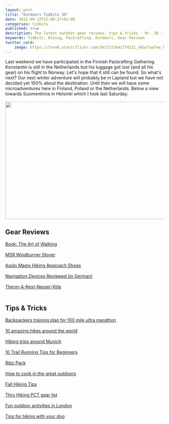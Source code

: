 ```yaml
---
layout: post
title: "Outdoors Tidbits 39"
date: 2015-09-22T22:00:27+03:00
categories: tidbits
published: true
description: The latest outdoor gear reviews, tips & tricks - Nr. 39 - #outdoorstidbits
keywords: Tidbits, Hiking, Packrafting, Outdoors, Gear Reviews
twitter_card:
    image: https://farm6.staticflickr.com/5817/21641774221_d41efaafee_b.jpg
---
```

Last weekend we have participated in the Finnish Packrafting Gathering. Konstantin is still in the Netherlands but his luggage got lost (and all his gear) on his flight to Norway. Let's hope that it still can be found. So what's next? Our next winter adventure will probably be in Lapland but we have not decided yet 100% about the destination. Until then we will have some microadventures here in Finland, Poland or the Netherlands. Below a view towards Suomenlinna in Helsinki which I took last Saturday.
<br><br>
<img src="https://farm6.staticflickr.com/5817/21641774221_d41efaafee_b.jpg" width="1000" height="373"><!--more-->
## Gear Reviews
[Book: The Art of Walking](http://trailtopeak.com/2015/09/16/book-review-the-art-of-walking-an-illustrated-journey-on-the-camino-de-santiago/)
<br><br>
[MSR Windburner Stover](http://hikelighter.com/2015/09/16/msr-windburner-stove-system/)
<br><br>
[Asolo Magix Hiking Approach Shoes](http://thebigoutside.com/gear-review-asolo-magix-hiking-approach-shoes/)
<br><br>
[Navigation Devices Reviewed (in German)](http://www.bergfreunde.de/basislager/kaufberatung-computer-und-navigationsgeraete/)
<br><br>
[Therm-A-Rest-Neoair-Xlite](http://outdoorseite.de/therm-a-rest-neoair-xlite-isomatte/)
<br><br>
## Tips & Tricks
[Backpackers training plan for 100 mile ultra marathon](http://andrewskurka.com/2015/backpackers-training-plan-for-100-mile-ultra-marathon/)
<br><br>
[10 amazing hikes around the world](http://socalhiker.net/10-amazing-hikes-around-the-world/)
<br><br>
[Hiking trips around Munich](https://marmotpost.wordpress.com/2015/09/16/7-hiking-trips-munich-bavaria-alps/)
<br><br>
[10 Trail Running Tips for Beginners](http://trailtosummit.com/10-trail-running-tips-for-beginners/)
<br><br>
[Ribz Pack](http://www.outdoorsfather.com/2015/09/gear-review-ribz-pack/)
<br><br>
[How to cook in the great outdoors](http://www.freshoffthegrid.com/how-to-cook-in-the-great-outdoors/)
<br><br>
[Fall Hiking Tips](http://blissfulhiking.blogspot.com/2015/09/fall-hiking-tips.html)
<br><br>
[Thru Hiking PCT gear list](http://bikehikesafari.com/2015/09/20/thru-hiking-pct-gear-review/)
<br><br>
[Fun outdoor activities in London](http://www.fionaoutdoors.co.uk/2015/09/fun-outdoor-activities-in-london.html)
<br><br>
[Tips for hiking with your dog](http://www.modernhiker.com/2015/09/21/tips-for-hiking-with-your-dog/)
<br><br>
